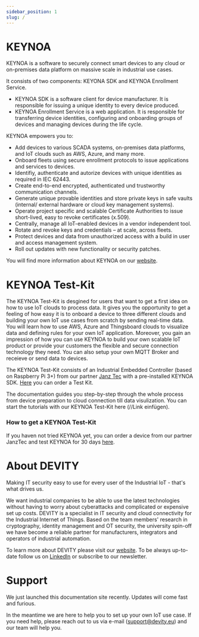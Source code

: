```yaml
---
sidebar_position: 1
slug: /
---
```


# KEYNOA

KEYNOA is a software to securely connect smart devices to any cloud or on-premises data platform on massive scale in industrial use cases. 

It consists of two components: KEYONA SDK and KEYNOA Enrollment Service.
- KEYNOA SDK is a software client for device manufacturer. It is responsible for issuing a unique identity to every device produced.
- KEYNOA Enrollment Service is a web application. It is responsible for transferring device identities, configuring and onboarding groups of devices and managing devices during the life cycle. 

KEYNOA empowers you to:

- Add devices to various SCADA systems, on-premises data platforms, and IoT clouds such as AWS, Azure, and many more.
- Onboard fleets using secure enrollment protocols to issue applications and services to devices.
- Identifiy, authenticate and autorize devices with unique identities as required in IEC 62443. 
- Create end-to-end encrypted, authenticated und trustworthy communication channels.
- Generate unique provable identities and store private keys in safe vaults (internal/ external hardware or cloud key management systems).
- Operate project specific and scalable Certificate Authorities to issue short-lived, easy to revoke certificates (x.509).
- Centrally, manage all IoT-enabled devices in a vendor independent tool.
- Rotate and revoke keys and credentials – at scale, across fleets.
- Protect devices and data from unauthorized access with a build in user and access management system.
- Roll out updates with new functionality or security patches.

You will find more information about KEYNOA on our [website](https://devity.eu/keynoa/).

# KEYNOA Test-Kit 

The KEYNOA Test-Kit is desgined for users that want to get a first idea on how to use IoT clouds to process data. It gives you the opportunity to get a feeling of how easy it is to onboard a device to three different clouds and building your own IoT use cases from scratch by sending real-time data. You will learn how to use AWS, Azure and Thingsboard clouds to visualize data and defining rules for your own IoT application. Moreover, you gain an impression of how you can use KEYNOA to build your own scalable IoT product or provide your customers the flexible and secure connection technology they need. You can also setup your own MQTT Broker and receieve or send data to devices.

The KEYNOA Test-Kit consists of an Industrial Embedded Controller (based on Raspberry Pi 3+) from our partner [Janz Tec](https://www.janztec.com/en/) with a pre-installed KEYNOA SDK. [Here](https://www.janztec.com/sicherheit-im-maschinenbau/) you can order a Test Kit.  

The documentation guides you step-by-step through the whole process from device preparation to cloud connection till data visulization. You can start the tutorials with our KEYNOA Test-Kit here (//Link einfügen).

### How to get a KEYNOA Test-Kit
If you haven not tried KEYNOA yet, you can order a device from our partner JanzTec and test KEYNOA for 30 days [here](https://www.janztec.com/sicherheit-im-maschinenbau/).

# About DEVITY

Making IT security easy to use for every user of the Industrial IoT - that's what drives us.

We want industrial companies to be able to use the latest technologies without having to worry about cyberattacks and complicated or expensive set up costs. DEVITY is a specialist in IT security and cloud connectivity for the Industrial Internet of Things. Based on the team members' research in cryptography, identity management and OT security, the university spin-off we have become a reliable partner for manufacturers, integrators and operators of industrial automation. 

To learn more about DEVITY please visit our [website](https://devity.eu). To be always up-to-date follow us on [LinkedIn](https://de.linkedin.com/company/devity) or subscribe to our newsletter.

# Support

We just launched this documentation site recently. Updates will come fast and furious.

In the meantime we are here to help you to set up your own IoT use case. If you need help, please reach out to us via e-mail (support@devity.eu) and our team will help you.
